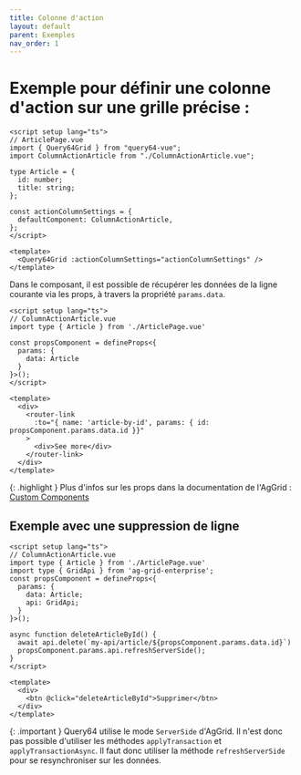 ```yaml
---
title: Colonne d'action
layout: default
parent: Exemples
nav_order: 1
---
```


# Exemple pour définir une colonne d'action sur une grille précise :

```vue
<script setup lang="ts">
// ArticlePage.vue
import { Query64Grid } from "query64-vue";
import ColumnActionArticle from "./ColumnActionArticle.vue";

type Article = {
  id: number;
  title: string;
};

const actionColumnSettings = {
  defaultComponent: ColumnActionArticle,
};
</script>

<template>
  <Query64Grid :actionColumnSettings="actionColumnSettings" />
</template>
```

Dans le composant, il est possible de récupérer les données de la ligne courante via les props,
à travers la propriété `params.data`.

```vue
<script setup lang="ts">
// ColumnActionArticle.vue
import type { Article } from './ArticlePage.vue'

const propsComponent = defineProps<{
  params: {
    data: Article
  }
}>();
</script>

<template>
  <div>
    <router-link
      :to="{ name: 'article-by-id', params: { id: propsComponent.params.data.id }}"
    >
      <div>See more</div>
    </router-link>
  </div>
</template>
```

{: .highlight }
Plus d'infos sur les props dans la documentation de l'AgGrid : [Custom Components](https://www.ag-grid.com/vue-data-grid/component-cell-renderer/#custom-components)

## Exemple avec une suppression de ligne

```vue
<script setup lang="ts">
// ColumnActionArticle.vue
import type { Article } from './ArticlePage.vue'
import type { GridApi } from 'ag-grid-enterprise';
const propsComponent = defineProps<{
  params: {
    data: Article;
    api: GridApi;
  }
}>();

async function deleteArticleById() {
  await api.delete(`my-api/article/${propsComponent.params.data.id}`)
  propsComponent.params.api.refreshServerSide();
}
</script>

<template>
  <div>
    <btn @click="deleteArticleById">Supprimer</btn>
  </div>
</template>
```

{: .important }
Query64 utilise le mode `ServerSide` d'AgGrid. Il n'est donc pas possible d'utiliser les méthodes `applyTransaction` et `applyTransactionAsync`. Il faut donc utiliser la méthode `refreshServerSide` pour se resynchroniser sur les données.